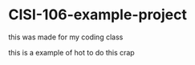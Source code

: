 # CISI-106-example-project
this was made for my coding class

this is a example of hot to do this crap